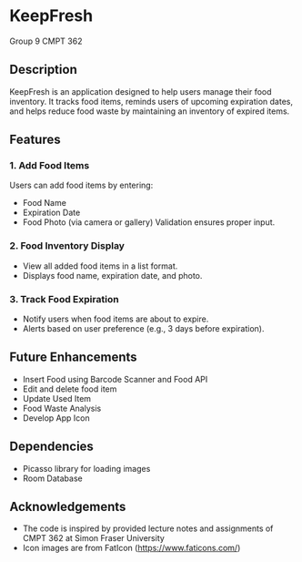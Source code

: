 # KeepFresh
Group 9 CMPT 362

## Description
KeepFresh is an application designed to help users manage their food inventory. It tracks food items, reminds users of upcoming expiration dates, and helps reduce food waste by maintaining an inventory of expired items.

## Features
### 1. **Add Food Items**
Users can add food items by entering:
- Food Name
- Expiration Date
- Food Photo (via camera or gallery)
Validation ensures proper input.

### 2. **Food Inventory Display**
- View all added food items in a list format.
- Displays food name, expiration date, and photo.


### 3. **Track Food Expiration**
- Notify users when food items are about to expire.
- Alerts based on user preference (e.g., 3 days before expiration).

## Future Enhancements
- Insert Food using Barcode Scanner and Food API 
- Edit and delete food item
- Update Used Item
- Food Waste Analysis
- Develop App Icon

## Dependencies
- Picasso library for loading images
- Room Database

## Acknowledgements
- The code is inspired by provided lecture notes and assignments of CMPT 362 at Simon Fraser University
- Icon images are from FatIcon (https://www.faticons.com/)

